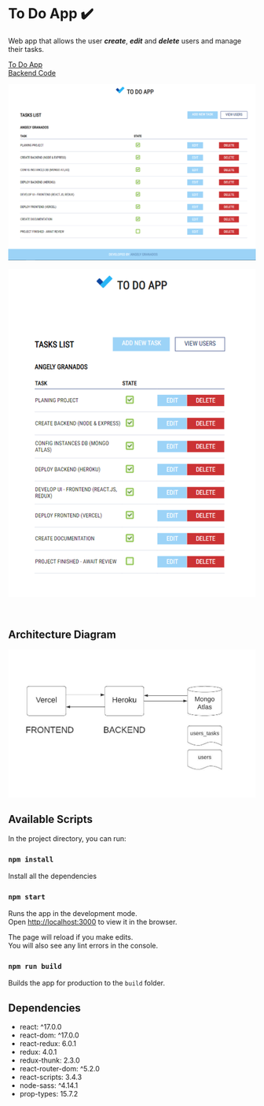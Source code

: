 # To Do App ✔️

Web app that allows the user **_create_**, **_edit_** and **_delete_** users and manage their tasks.

<a href="https://todo.angelygranados.com/" target="_blank">To Do App</a>
<br>
<a href="https://github.com/angelygranados/to_do_app_backend" target="_blank">Backend Code</a>

![Tasks view](task-view.PNG)

![Tasks view](ipad-view.PNG)

<br>

## Architecture Diagram

![Architecture Diagram](architecture-diagram.jpeg)

## Available Scripts

In the project directory, you can run:

### `npm install`

Install all the dependencies

### `npm start`

Runs the app in the development mode.<br />
Open [http://localhost:3000](http://localhost:3000) to view it in the browser.

The page will reload if you make edits.<br />
You will also see any lint errors in the console.

### `npm run build`

Builds the app for production to the `build` folder.

## Dependencies

- react: ^17.0.0
- react-dom: ^17.0.0
- react-redux: 6.0.1
- redux: 4.0.1
- redux-thunk: 2.3.0
- react-router-dom: ^5.2.0
- react-scripts: 3.4.3
- node-sass: ^4.14.1
- prop-types: 15.7.2
